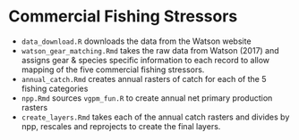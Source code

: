 # Commercial Fishing Stressors
- `data_download.R` downloads the data from the Watson website
- `watson_gear_matching.Rmd` takes the raw data from Watson (2017) and assigns gear & species specific information to each record to allow mapping of the five commercial fishing stressors.
- `annual_catch.Rmd` creates annual rasters of catch for each of the 5 fishing categories
- `npp.Rmd` sources `vgpm_fun.R` to create annual net primary production rasters
- `create_layers.Rmd` takes each of the annual catch rasters and divides by npp, rescales and reprojects to create the final layers.